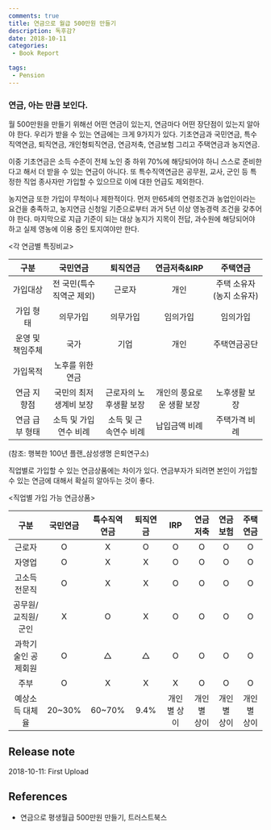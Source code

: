 ```yaml
---
comments: true
title: 연금으로 월급 500만원 만들기
description: 독후감?
date: 2018-10-11
categories:
 - Book Report

tags:
 - Pension
---
```


### 연금, 아는 만큼 보인다.
월 500만원을 만들기 위해선 어떤 연금이 있는지, 연금마다 어떤 장단점이 있는지 알아야 한다. 우리가 받을 수 있는 연금에는 크게 9가지가 있다. 기초연금과 국민연금, 특수직역연금, 퇴직연금, 개인형퇴직연금, 연금저축, 연금보험 그리고 주택연금과 농지연금.

이중 기초연금은 소득 수준이 전체 노인 중 하위 70%에 해당되어야 하니 스스로 준비한다고 해서 더 받을 수 있는 연금이 아니다. 또 특수직역연금은 공무원, 교사, 군인 등 특정한 직업 종사자만 가입할 수 있으므로 이에 대한 언급도 제외한다.

농지연금 또한 가입이 무척이나 제한적이다. 먼저 만65세의 연령조건과 농업인이라는 요건을 충족하고, 농지연금 신청일 기준으로부터 과거 5년 이상 영농경력 조건을 갖추어야 한다. 마지막으로 지급 기준이 되는 대상 농지가 지목이 전답, 과수원에 해당되어야 하고 실제 영농에 이용 중인 토지여야만 한다.

<각 연금별 특징비교>

|구분|국민연금|퇴직연금|연금저축&IRP|주택연금|
|:--:|:--:|:--:|:--:|:--:|
|가입대상|전 국민(특수직역군 제외)|근로자|개인|주택 소유자(농지 소유자)|
|가입 형태|의무가입|의무가입|임의가입|임의가입|
|운영 및 책임주체|국가|기업|개인|주택연금공단|
|가입목적|노후를 위한 연금|
|연금 지향점|국민의 최저생계비 보장|근로자의 노후생활 보장|개인의 풍요로운 생활 보장|노후생활 보장|
|연금 급부 형태|소득 및 가입연수 비례|소득 및 근속연수 비례|납입금액 비례|주택가격 비례|

(참조: 행복한 100년 플랜_삼성생명 은퇴연구소)

직업별로 가입할 수 있는 연금상품에는 차이가 있다. 연금부자가 되려면 본인이 가입할 수 있는 연금에 대해서 확실히 알아두는 것이 좋다.

<직업별 가입 가능 연금상품>

|구분|국민연금|특수직역연금|퇴직연금|IRP|연금저축|연금보험|주택연금|
|:--:|:--:|:--:|:--:|:--:|:--:|:--:|:--:|
|근로자|O|X|O|O|O|O|O|
|자영업|O|X|X|O|O|O|O|
|고소득 전문직|O|X|X|O|O|O|O|
|공무원/교직원/군인|X|O|X|O|O|O|O|
|과학기술인 공제회원|O|△|△|O|O|O|O|
|주부|O|X|X|X|O|O|O|
|예상소득 대체율|20~30%|60~70%|9.4%|개인별 상이|개인별 상이|개인별 상이|개인별 상이|


## Release note
2018-10-11: First Upload

## References
- 연금으로 평생월급 500만원 만들기, 트러스트북스